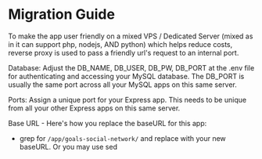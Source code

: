 # Migration Guide

To make the app user friendly on a mixed VPS / Dedicated Server (mixed as in it can support php, nodejs, AND python) which helps reduce costs, reverse proxy is used to pass a friendly url's request to an internal port.

Database: Adjust the DB_NAME, DB_USER, DB_PW, DB_PORT at the .env file for authenticating and accessing your MySQL database. The DB_PORT is usually the same port across all your MySQL apps on this same server.

Ports: Assign a unique port for your Express app. This needs to be unique from all your other Express apps on this same server.

Base URL - Here's how you replace the baseURL for this app:
- grep for `/app/goals-social-network/` and replace with your new baseURL. Or you may use sed